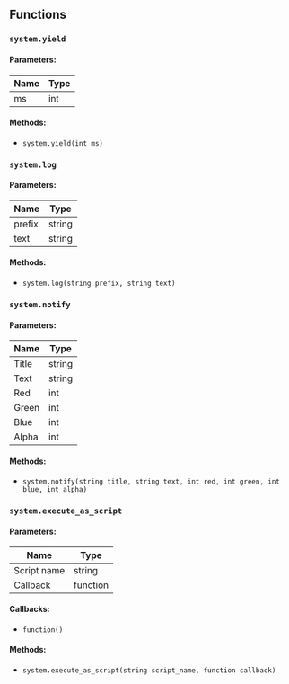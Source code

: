 ## Functions

### `system.yield`

#### Parameters:

| Name | Type |
| ---- | ---- |
| ms   | int  |

#### Methods:

* `system.yield(int ms)`

### `system.log`

#### Parameters:

| Name   | Type   |
| ------ | ------ |
| prefix | string |
| text   | string |

#### Methods:

* `system.log(string prefix, string text)`

### `system.notify`

#### Parameters:

| Name  | Type   |
| ----- | ------ |
| Title | string |
| Text  | string |
| Red   | int    |
| Green | int    |
| Blue  | int    |
| Alpha | int    |

#### Methods:

* `system.notify(string title, string text, int red, int green, int blue, int alpha)`

### `system.execute_as_script`

#### Parameters:

| Name        | Type     |
| ----------- | -------- |
| Script name | string   |
| Callback    | function |

#### Callbacks:

* `function()`

#### Methods:

* `system.execute_as_script(string script_name, function callback)`